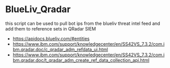 # BlueLiv_Qradar

this script can be used to pull bot ips from the blueliv threat intel feed and add them to reference sets in QRadar SIEM



- https://apidocs.blueliv.com/#entities
- https://www.ibm.com/support/knowledgecenter/en/SS42VS_7.3.2/com.ibm.qradar.doc/c_qradar_adm_refdata_ui.html
- https://www.ibm.com/support/knowledgecenter/en/SS42VS_7.3.2/com.ibm.qradar.doc/t_qradar_adm_create_ref_data_collection_api.html
